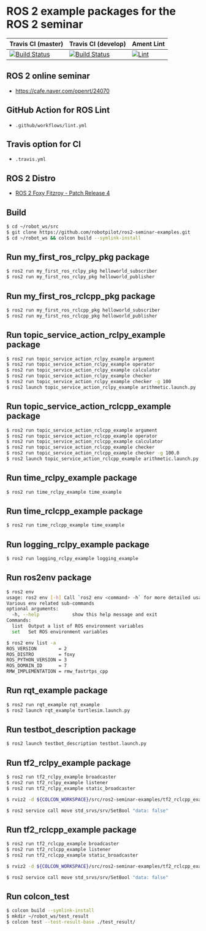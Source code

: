 # ROS 2 example packages for the ROS 2 seminar

| Travis CI (master)  | Travis CI (develop) | Ament Lint |
| ------------- | ------------- | ------------- |
| [![Build Status](https://travis-ci.com/robotpilot/ros2-seminar-examples.svg?branch=main)](https://travis-ci.com/github/robotpilot/ros2-seminar-examples)  | [![Build Status](https://travis-ci.com/robotpilot/ros2-seminar-examples.svg?branch=develop)](https://travis-ci.com/github/robotpilot/ros2-seminar-examples)  |  [![Lint](https://github.com/robotpilot/ros2-seminar-examples/workflows/Lint/badge.svg?branch=develop)](https://github.com/robotpilot/ros2-seminar-examples/actions) |

## ROS 2 online seminar
- https://cafe.naver.com/openrt/24070

## GitHub Action for ROS Lint
- `.github/workflows/lint.yml`

## Travis option for CI
- `.travis.yml`

## ROS 2 Distro
- [ROS 2 Foxy Fitzroy - Patch Release 4](https://github.com/ros2/ros2/releases/tag/release-foxy-20201211)

## Build
```bash
$ cd ~/robot_ws/src
$ git clone https://github.com/robotpilot/ros2-seminar-examples.git
$ cd ~/robot_ws && colcon build --symlink-install
```

## Run my_first_ros_rclpy_pkg package
```bash
$ ros2 run my_first_ros_rclpy_pkg helloworld_subscriber
$ ros2 run my_first_ros_rclpy_pkg helloworld_publisher
```

## Run my_first_ros_rclcpp_pkg package
```bash
$ ros2 run my_first_ros_rclcpp_pkg helloworld_subscriber
$ ros2 run my_first_ros_rclcpp_pkg helloworld_publisher
```

## Run topic_service_action_rclpy_example package
```bash
$ ros2 run topic_service_action_rclpy_example argument
$ ros2 run topic_service_action_rclpy_example operator
$ ros2 run topic_service_action_rclpy_example calculator
$ ros2 run topic_service_action_rclpy_example checker
$ ros2 run topic_service_action_rclpy_example checker -g 100
$ ros2 launch topic_service_action_rclpy_example arithmetic.launch.py
```

## Run topic_service_action_rclcpp_example package
```bash
$ ros2 run topic_service_action_rclcpp_example argument
$ ros2 run topic_service_action_rclcpp_example operator
$ ros2 run topic_service_action_rclcpp_example calculator
$ ros2 run topic_service_action_rclcpp_example checker
$ ros2 run topic_service_action_rclcpp_example checker -g 100.0
$ ros2 launch topic_service_action_rclcpp_example arithmetic.launch.py
```

## Run time_rclpy_example package
```bash
$ ros2 run time_rclpy_example time_example
```

## Run time_rclcpp_example package
```bash
$ ros2 run time_rclcpp_example time_example
```

## Run logging_rclpy_example package
```bash
$ ros2 run logging_rclpy_example logging_example
```

## Run ros2env package
```bash
$ ros2 env
usage: ros2 env [-h] Call `ros2 env <command> -h` for more detailed usage. ...
Various env related sub-commands
optional arguments:
  -h, --help            show this help message and exit
Commands:
  list  Output a list of ROS environment variables
  set   Set ROS environment variables

$ ros2 env list -a
ROS_VERSION        = 2
ROS_DISTRO         = foxy
ROS_PYTHON_VERSION = 3
ROS_DOMAIN_ID      = 7
RMW_IMPLEMENTATION = rmw_fastrtps_cpp
```

## Run rqt_example package
```bash
$ ros2 run rqt_example rqt_example
$ ros2 launch rqt_example turtlesim.launch.py
```

## Run testbot_description package
```bash
$ ros2 launch testbot_description testbot.launch.py
```

## Run tf2_rclpy_example package
```bash
$ ros2 run tf2_rclpy_example broadcaster
$ ros2 run tf2_rclpy_example listener
$ ros2 run tf2_rclpy_example static_broadcaster
```

```bash
$ rviz2 -d ${COLCON_WORKSPACE}/src/ros2-seminar-examples/tf2_rclcpp_example/rviz/arm.rviz
```

```bash
$ ros2 service call move std_srvs/srv/SetBool "data: false"
```

## Run tf2_rclcpp_example package
```bash
$ ros2 run tf2_rclcpp_example broadcaster
$ ros2 run tf2_rclcpp_example listener
$ ros2 run tf2_rclcpp_example static_broadcaster
```

```bash
$ rviz2 -d ${COLCON_WORKSPACE}/src/ros2-seminar-examples/tf2_rclcpp_example/rviz/arm.rviz
```

```bash
$ ros2 service call move std_srvs/srv/SetBool "data: false"
```

## Run colcon_test
```bash
$ colcon build --symlink-install
$ mkdir ~/robot_ws/test_result
$ colcon test --test-result-base ./test_result/
```
